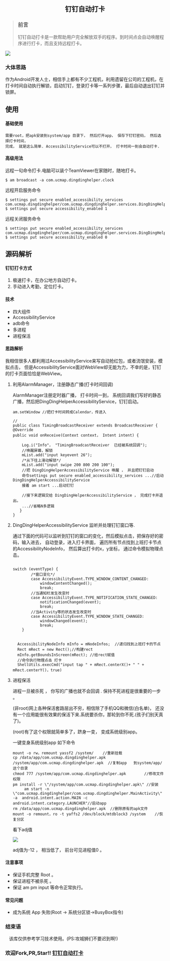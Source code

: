 ## <center/>钉钉自动打卡
>### 前言
>钉钉自动打卡是一款帮助用户完全解放双手的程序。到时间点会自动唤醒程序进行打卡，而且支持远程打卡。


![](./helper2.png)


### 大体思路
作为Android开发人士，相信手上都有不少工程机，利用遗留在公司的工程机，在打卡时间自动执行解锁，启动钉钉，登录打卡等一系列步骤，最后自动退出钉钉并锁屏。


## 使用

#### 基础使用
	需要root，把apk安装到system/app 目录下， 然后打开app， 保存下钉钉密码， 然后选择打卡时间，
	完成， 就是这么简单. AccessibilityService可以不打开， 打卡时间一到会自动打卡.
#### 高级用法
	
   远程一句命令打卡.电脑可以装个TeamViewer在家随时，随地打卡。
   
  `$ am broadcast -a com.ucmap.dingdinghelper.clock `
   
   
   远程开启服务命令
   
 
    $ settings put secure enabled_accessibility_services  com.ucmap.dingdinghelper/com.ucmap.dingdinghelper.services.DingDingHelperAccessibilityService
    $ settings put secure accessibility_enabled 1
   
   
	
   远程关闭服务命令

	$ settings put secure enabled_accessibility_services  com.ucmap.dingdinghelper/com.ucmap.dingdinghelper.services.DingDingHelperAccessibilityService
	$ settings put secure accessibility_enabled 0
	


## 源码解析

#### 钉钉打卡方式
1. 极速打卡，在办公地方自动打卡。
2. 手动进入考勤，定位打卡。


#### 技术
* 四大组件
* AccessibilityService
* adb命令
* 多进程
* 进程保活

#### 思路解析
我相信很多人都利用过AccessibilityService来写自动抢红包，或者流氓安装，模拟点击， 但是AccessibilityService面对WebView却无能为力，不幸的是，钉钉的打卡页面恰恰是WebView。

1. 利用AlarmManager，注册静态广播(打卡时间回调)

	AlarmManager注册定时器广播， 打卡时间一到， 系统回调我们写好的静态广播，然后把DingDingHelperAccessibilityService，钉钉启动。
	
	```
	am.setWindow //把打卡时间转成Calendar，传进入
	```
	
	```
	//
	public class TimingBroadcastReceiver extends BroadcastReceiver {
    @Override
    public void onReceive(Context context， Intent intent) {

        Log.i("Info"， "TimingBroadcastReceiver  已经被系统回调");
        //唤醒屏幕，解锁
        mList.add("input keyevent 26");
        /*从下往上滑动解锁*/
        mList.add("input swipe 200 800 200 100");
        //把 DingDingHelperAccessibilityService 唤醒 ， 并且把钉钉启动
        命令settings put secure enabled_accessibility_services ...//启动DingDingHelperAccessibilityService
        接着 am start ...启动钉钉
        
        //接下来逻辑交给 DingDingHelperAccessibilityService ， 完成打卡并退出。
        ...//省略N多逻辑
       }
    }

	```
	
	
2. DingDingHelperAccessibilityService 监听并处理钉钉窗口等.

	通过下面的代码可以监听到钉钉的窗口的变化，然后模拟点击，把保存好的密码，输入进去， 自动登录，进入打卡界面， 遍历所有节点找到上班打卡节点的AccessibilityNodeInfo， 然后算出打卡的x，y坐标， 通过命令模拟物理点击。
	
	```
	
	switch (eventType) {
            /*窗口变化*/
            case AccessibilityEvent.TYPE_WINDOW_CONTENT_CHANGED:
                windowContentChanged();
                break;
            //当通知栏发生改变时
            case AccessibilityEvent.TYPE_NOTIFICATION_STATE_CHANGED:
                notificationChanged(event);
                break;
            //当Activity等的状态发生改变时
            case AccessibilityEvent.TYPE_WINDOW_STATE_CHANGED:
                windowChanged(event);
                break;
        }
        
	```	
	
	
	```	
 	  AccessibilityNodeInfo mInfo = mNodeInfos;  //递归找到上班打卡的节点
 	  Rect mRect = new Rect();//构建rect
	  mInfo.getBoundsInScreen(mRect); //给rect赋值
 	  //命令执行物理点击 打卡
	  ShellUtils.execCmd("input tap " + mRect.centerX()+ " " + 	  mRect.centerY()，true)	
	```
	
3. 进程保活
	
	进程一旦被杀死 ， 你写的广播也就不会回调 . 保持不死进程是很重要的一步 。
	
	(非root)网上各种保活套路层出不穷，相信除了手机QQ和微信(白名单)， 还没有一个应用能很有效果的保活下来.系统要杀你，那轮到你不死.(孩子们别天真了)。
	
	(root)有了这个权限就简单多了，跻身一变， 变成系统级别app。
	
	一键变身系统级别app 如下命令
	
	
	```
	mount -o rw，remount yassf2 /system/    //重新挂载
	cp /data/app/com.ucmap.dingdinghelper.apk   /system/app/com.ucmap.dingdinghelper.apk  //复制app	到system/app/ 这个目录
	chmod 777 /system/app/com.ucmap.dingdinghelper.apk        //修改文件权限
	pm install -r \"/system/app/com.ucmap.dingdinghelper.apk\" //安装
		 am start -n \"com.ucmap.dingdinghelper/com.ucmap.dingdinghelper.MainActivity\" -a 	android.intent.action.MAIN -c android.intent.category.LAUNCHER"//启动app
	rm /data/app/com.ucmap.dingdinghelper.apk  //删除原有的apk文件
	mount -o remount，ro -t yaffs2 /dev/block/mtdblock3 /system    //恢复分区
	```
	
	看下adj值
	
	![](./adj.png)
	
	adj值为-12 ， 相当低了， 前台可见进程值0 。
	
#### 注意事项
* 保证手机完整 Root 。
* 保证进程不被杀死 。 
* 保证 am pm input 等命令正常执行。

#### 常见问题
* 成为系统 App 失败(Root -> 系统分区锁->BusyBox指令)
		

### 结束语
    该库仅供参考学习技术使用。(PS:攻城狮们不要迟到啊!)
    
### 欢迎Fork,PR,Star!!  [钉钉自动打卡](https://github.com/Justson/DingDingHelper.git)   

 
	





